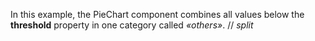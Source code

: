 In&nbsp;this example, the PieChart component combines all values below the **threshold** property in&nbsp;one category called _&laquo;others&raquo;_.
// _split_